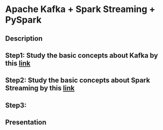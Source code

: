 # Apache Kafka + Spark Streaming + PySpark
## Description

## Step1: Study the basic concepts about Kafka by this [link](https://towardsdatascience.com/quickstart-apache-kafka-kafka-python-e8356bec94)

## Step2: Study the basic concepts about Spark Streaming by this [link]()

## Step3:

## Presentation

